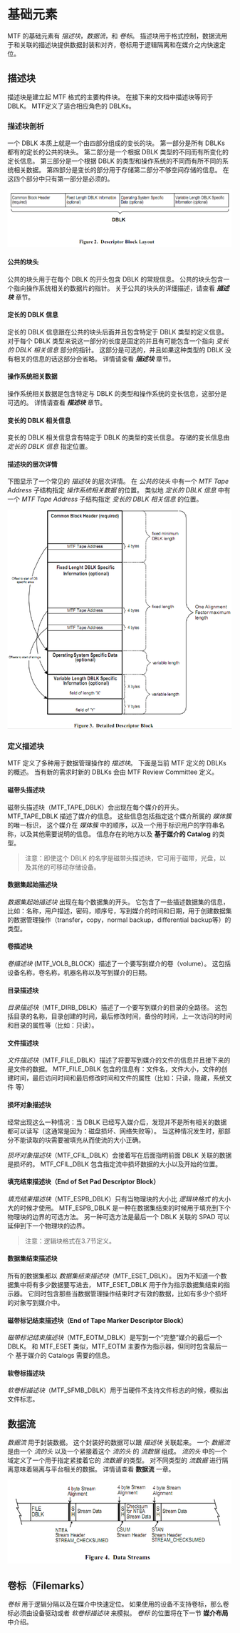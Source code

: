 # 基础元素

MTF 的基础元素有 _描述块_，_数据流_，和 _卷标_。
描述块用于格式控制，数据流用于和关联的描述块提供数据封装和对齐，卷标用于逻辑隔离和在媒介之内快速定位。

## 描述块

描述块是建立起 MTF 格式的主要构件块。
在接下来的文档中描述块等同于 DBLK。
MTF定义了适合相应角色的 DBLKs。

### 描述块剖析

一个 DBLK 本质上就是一个由四部分组成的变长的块。
第一部分是所有 DBLKs 都有的定长的公共的块头。
第二部分是一个根据 DBLK 类型的不同而有所变化的定长信息。
第三部分是一个根据 DBLK 的类型和操作系统的不同而有所不同的系统相关数据。
第四部分是变长的部分用于存储第二部分不够空间存储的信息。
在这四个部分中只有第一部分是必须的。

![](images/dblk.png)

#### 公共的块头

公共的块头用于在每个 DBLK 的开头包含 DBLK 的常规信息。
公共的块头包含一个指向操作系统相关的数据片的指针。
关于公共的块头的详细描述，请查看 ***描述块*** 章节。

#### 定长的 DBLK 信息

定长的 DBLK 信息跟在公共的块头后面并且包含特定于 DBLK 类型的定义信息。
对于每个 DBLK 类型来说这一部分的长度是固定的并且有可能包含一个指向   _变长的 DBLK 相关信息_ 部分的指针。
这部分是可选的，并且如果这种类型的 DBLK 没有相关的信息的话这部分会省略。
详情请查看 ***描述块*** 章节。

#### 操作系统相关数据

操作系统相关数据是包含特定与 DBLK 的类型和操作系统的变长信息，这部分是可选的。
详情请查看 ***描述块*** 章节。

#### 变长的 DBLK 相关信息

变长的 DBLK 相关信息含有特定于 DBLK 的类型的变长信息。
存储的变长信息由 _定长的 DBLK 信息_ 指定位置。

#### 描述块的层次详情

下图显示了一个常见的 _描述块_ 的层次详情。
在 _公共的块头_ 中有一个 _MTF Tape Address_ 子结构指定 _操作系统相关数据_ 的位置。
类似地 _定长的 DBLK 信息_ 中有一个 _MTF Tape Address_ 子结构指定  _变长的 DBLK 相关信息_ 的位置。

![](images/descriptor_blk.png)

### 定义描述块

MTF 定义了多种用于数据管理操作的 _描述块_。
下面是当前 MTF 定义的 DBLKs 的概述。
当有新的需求时新的 DBLKs 会由 MTF Review Committee 定义。

#### 磁带头描述块

磁带头描述块（MTF_TAPE_DBLK）会出现在每个媒介的开头。
MTF\_TAPE\_DBLK 描述了媒介的信息。
这些信息包括指定这个媒介所属的 _媒体簇_ 的唯一标识，
这个媒介在 _媒体簇_ 中的顺序，以及一个用于标识用户的字符串名称，以及其他需要说明的信息。
信息存在的地方以及 **基于媒介的 Catalog** 的类型。

> 注意：即使这个 DBLK 的名字是磁带头描述块，它可用于磁带，光盘，以及其他的可移动存储设备。

#### 数据集起始描述块

_数据集起始描述块_ 出现在每个数据集的开头。
它包含了一些描述数据集的信息，比如：名称，用户描述，密码，顺序号，写到媒介的时间和日期，用于创建数据集的数据管理操作（transfer，copy，normal backup，differential backup等）的类型。

#### 卷描述块

_卷描述块_ (MTF_VOLB_BLOCK）描述了一个要写到媒介的卷（volume）。
这包括设备名称，卷名称，机器名称以及写到媒介的日期。

#### 目录描述块

_目录描述块_（MTF_DIRB_DBLK）描述了一个要写到媒介的目录的全路径。
这包括目录的名称，目录创建的时间，最后修改时间，备份的时间，上一次访问的时间和目录的属性等（比如：只读）。

#### 文件描述块

_文件描述块_（MTF\_FILE\_DBLK）描述了将要写到媒介的文件的信息并且接下来的是文件的数据。
MTF\_FILE\_DBLK 包含的信息有：文件名，文件大小，文件的创建时间，最后访问时间和最后修改时间和文件的属性（比如：只读，隐藏，系统文件 等）

#### 损坏对象描述块

经常出现这么一种情况：当 DBLK 已经写入媒介后，发现并不是所有相关的数据都可以读写（这通常是因为：磁盘损坏、网络失败等）。
当这种情况发生时，那部分不能读取的块需要被填充从而使流的大小正确。

_损坏对象描述块_（MTF\_CFIL\_DBLK）会接着写在后面指明前面 DBLK 关联的数据是损坏的。
MTF\_CFIL\_DBLK 包含指定流中损坏数据的大小以及开始的位置。

#### 填充结束描述块（End of Set Pad Descriptor Block）

_填充结束描述块_（MTF\_ESPB\_DBLK）只有当物理块的大小比 _逻辑块格式_ 的大小大的时候才使用。
MTF\_ESPB\_DBLK 是一种在数据集结束的时候用于填充到下个物理块的边界的可选方法。
另一种可选方法是最后一个 DBLK 关联的 SPAD 可以延伸到下一个物理块的边界。

> 注意：逻辑块格式在3.7节定义。

#### 数据集结束描述块

所有的数据集都以 _数据集结束描述块_（MTF\_ESET\_DBLK）。
因为不知道一个数据集中将有多少数据要写进去， MTF\_ESET\_DBLK 用于作为指示数据集结束的指示器。
它同时包含那些当数据管理操作结束时才有效的数据，比如有多少个损坏的对象写到媒介中。

#### 磁带标记结束描述块（End of Tape Marker Descriptor Block）

_磁带标记结束描述块_（MTF\_EOTM\_DBLK）是写到一个“完整”媒介的最后一个  DBLK。
和 MTF\_ESET 类似，MTF\_EOTM 主要作为指示器，但同时包含最后一个 基于媒介的 Catalogs 需要的信息。

#### 软卷标描述块

_软卷标描述块_（MTF\_SFMB\_DBLK）用于当硬件不支持文件标志的时候，模拟出文件标志。

## 数据流

_数据流_ 用于封装数据。
这个封装好的数据可以跟 _描述块_ 关联起来。
一个 _数据流_ 是由一个 _流的头_ 以及一个紧接着这个 _流的头_ 的 _流数据_ 组成。
_流的头_ 中的一个域定义了一个用于指定紧接着它的 _流数据_ 的类型。
对不同类型的 _流数据_ 进行隔离意味着隔离与平台相关的数据。
详情请查看 **数据流** 一章。

![](images/data_streams.png)

## 卷标（Filemarks）

_卷标_ 用于逻辑分隔以及在媒介中快速定位。
如果使用的设备不支持卷标，那么卷标必须由设备驱动或者 _软卷标描述块_ 来模拟。
_卷标_ 的位置将在下一节 **媒介布局** 中介绍。
